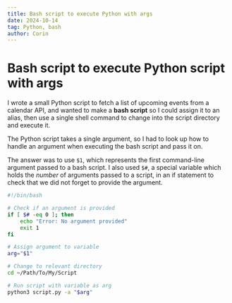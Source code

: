 ```yaml
---
title: Bash script to execute Python with args
date: 2024-10-14
tag: Python, bash
author: Corin
---
```


# Bash script to execute Python script with args

I wrote a small Python script to fetch a list of upcoming events from a calendar API, and wanted to make a **bash script** so I could assign it to an alias, then use a single shell command to change into the script directory and execute it.

The Python script takes a single argument, so I had to look up how to handle an argument when executing the bash script and pass it on.

The answer was to use `$1`, which represents the first command-line argument passed to a bash script. I also used `$#`, a special variable which holds the *number* of arguments passed to a script, in an if statement to check that we did not forget to provide the argument.

```bash
#!/bin/bash

# Check if an argument is provided
if [ $# -eq 0 ]; then
    echo "Error: No argument provided"
    exit 1
fi

# Assign argument to variable
arg="$1"

# Change to relevant directory
cd ~/Path/To/My/Script

# Run script with variable as arg
python3 script.py -a "$arg"
```